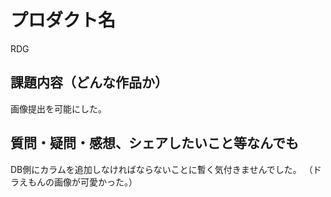 # プロダクト名

RDG

## 課題内容（どんな作品か）

画像提出を可能にした。

## 質問・疑問・感想、シェアしたいこと等なんでも

DB側にカラムを追加しなければならないことに暫く気付きませんでした。
（ドラえもんの画像が可愛かった。）
